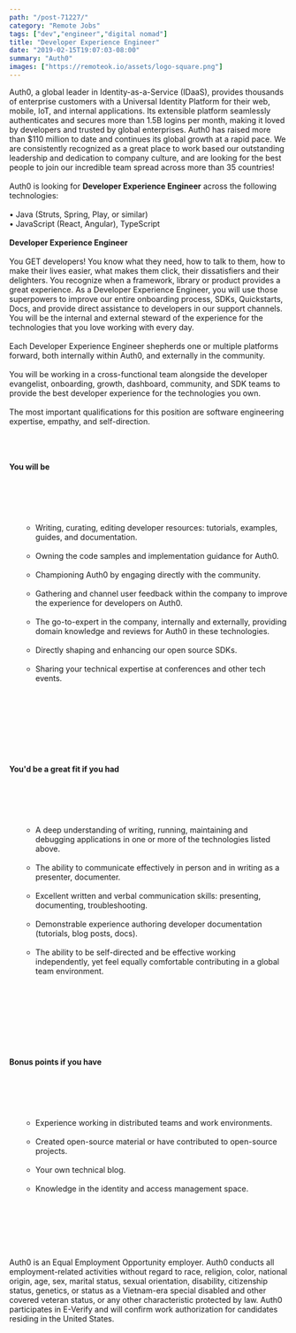 ```yaml
---
path: "/post-71227/"
category: "Remote Jobs"
tags: ["dev","engineer","digital nomad"]
title: "Developer Experience Engineer"
date: "2019-02-15T19:07:03-08:00"
summary: "Auth0"
images: ["https://remoteok.io/assets/logo-square.png"]
---
```


Auth0, a global leader in Identity-as-a-Service (IDaaS), provides thousands of enterprise customers with a Universal Identity Platform for their web, mobile, IoT, and internal applications. Its extensible platform seamlessly authenticates and secures more than 1.5B logins per month, making it loved by developers and trusted by global enterprises. Auth0 has raised more than $110 million to date and continues its global growth at a rapid pace. We are consistently recognized as a great place to work based our outstanding leadership and dedication to company culture, and are looking for the best people to join our incredible team spread across more than 35 countries!<br /><br />Auth0 is looking for&nbsp;<strong>Developer Experience Engineer</strong>&nbsp;across the following technologies:<br /><br />&bull; Java (Struts, Spring, Play, or similar)<br />&bull; JavaScript (React, Angular), TypeScript<br /><br /><strong>Developer Experience Engineer</strong><br /><br />You GET developers! You know what they need, how to talk to them, how to make their lives easier, what makes them click, their dissatisfiers and their delighters. You recognize when a framework, library or product provides a great experience. As a Developer Experience Engineer, you will use those superpowers to improve our entire onboarding process, SDKs, Quickstarts, Docs, and provide direct assistance to developers in our support channels. You will be the internal and external steward of the experience for the technologies that you love working with every day.<br /><br />Each Developer Experience Engineer shepherds one or multiple platforms forward, both internally within Auth0, and externally in the community.<br /><br />You will be working in a cross-functional team alongside the developer evangelist, onboarding, growth, dashboard, community, and SDK teams to provide the best developer experience for the technologies you own.<br /><br />The most important qualifications for this position are software engineering expertise, empathy, and self-direction.<br /><br /><br /><br /><p><strong>You will be </strong></p><br /><ul><br /><ul><br /><li>Writing, curating, editing developer resources: tutorials, examples, guides, and documentation.</li><br /><li>Owning the code samples and implementation guidance for Auth0.</li><br /><li>Championing Auth0 by engaging directly with the community.</li><br /><li>Gathering and channel user feedback within the company to improve the experience for developers on Auth0.</li><br /><li>The go-to-expert in the company, internally and externally, providing domain knowledge and reviews for Auth0 in these technologies.</li><br /><li>Directly shaping and enhancing our open source SDKs.</li><br /><li>Sharing your technical expertise at conferences and other tech events.</li><br /></ul><br /></ul><br /><br /><br /><br /><br /><p><strong>You'd be a great fit if you had </strong></p><br /><ul><br /><ul><br /><li>A deep understanding of writing, running, maintaining and debugging applications in one or more of the technologies listed above.</li><br /><li>The ability to communicate effectively in person and in writing as a presenter, documenter.</li><br /><li>Excellent written and verbal communication skills: presenting, documenting, troubleshooting.</li><br /><li>Demonstrable experience authoring developer documentation (tutorials, blog posts, docs).</li><br /><li>The ability to be self-directed and be effective working independently, yet feel equally comfortable contributing in a global team environment.</li><br /></ul><br /></ul><br /><br /><br /><br /><br /><p><strong>Bonus points if you have </strong></p><br /><ul><br /><ul><br /><li>Experience working in distributed teams and work environments.</li><br /><li>Created open-source material or have contributed to open-source projects.</li><br /><li>Your own technical blog.</li><br /><li>Knowledge in the identity and access management space.</li><br /></ul><br /></ul><br /><br /><br /><br />Auth0 is an Equal Employment Opportunity employer. Auth0 conducts all employment-related activities without regard to race, religion, color, national origin, age, sex, marital status, sexual orientation, disability, citizenship status, genetics, or status as a Vietnam-era special disabled and other covered veteran status, or any other characteristic protected by law. Auth0 participates in E-Verify and will confirm work authorization for candidates residing in the United States.
